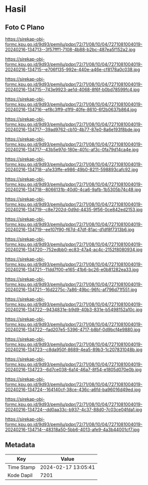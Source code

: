 # Hasil

## Foto C Plano

https://sirekap-obj-formc.kpu.go.id/9d93/pemilu/pdpr/72/71/08/10/04/7271081004019-20240216-134713--3f57fff1-7108-4b88-b2bc-487ea5f152a2.jpg

https://sirekap-obj-formc.kpu.go.id/9d93/pemilu/pdpr/72/71/08/10/04/7271081004019-20240216-134715--e706f135-992e-440e-a46e-cf8178a0c038.jpg

https://sirekap-obj-formc.kpu.go.id/9d93/pemilu/pdpr/72/71/08/10/04/7271081004019-20240216-134715--743e9923-ae1d-4068-8f6f-b0bd78599fc4.jpg

https://sirekap-obj-formc.kpu.go.id/9d93/pemilu/pdpr/72/71/08/10/04/7271081004019-20240216-134716--ef8c3ff9-d1f9-40fe-8610-6f2b0637b864.jpg

https://sirekap-obj-formc.kpu.go.id/9d93/pemilu/pdpr/72/71/08/10/04/7271081004019-20240216-134717--39ad9762-cb10-4b77-87e0-8a6e193f8bde.jpg

https://sirekap-obj-formc.kpu.go.id/9d93/pemilu/pdpr/72/71/08/10/04/7271081004019-20240216-134717--43b5e97d-180e-401c-af3c-0fa79d14ca4e.jpg

https://sirekap-obj-formc.kpu.go.id/9d93/pemilu/pdpr/72/71/08/10/04/7271081004019-20240216-134718--a1e33ffe-e986-49b0-8211-598893cafc92.jpg

https://sirekap-obj-formc.kpu.go.id/9d93/pemilu/pdpr/72/71/08/10/04/7271081004019-20240216-134718--8066131b-40d0-4ca6-9afb-1b5305b74c48.jpg

https://sirekap-obj-formc.kpu.go.id/9d93/pemilu/pdpr/72/71/08/10/04/7271081004019-20240216-134719--c8e7202d-0d9d-4435-9f56-0ce842ed2153.jpg

https://sirekap-obj-formc.kpu.go.id/9d93/pemilu/pdpr/72/71/08/10/04/7271081004019-20240216-134719--ee107f90-f67d-47df-81ac-d1df8f7313b6.jpg

https://sirekap-obj-formc.kpu.go.id/9d93/pemilu/pdpr/72/71/08/10/04/7271081004019-20240216-134720--752edbb0-ec83-47a4-ac4c-2152f8080934.jpg

https://sirekap-obj-formc.kpu.go.id/9d93/pemilu/pdpr/72/71/08/10/04/7271081004019-20240216-134721--11dd7f00-e165-41b6-bc26-e0b81282ea33.jpg

https://sirekap-obj-formc.kpu.go.id/9d93/pemilu/pdpr/72/71/08/10/04/7271081004019-20240216-134721--16d2275c-7a86-49bc-96fc-af796d71f551.jpg

https://sirekap-obj-formc.kpu.go.id/9d93/pemilu/pdpr/72/71/08/10/04/7271081004019-20240216-134722--9434831e-b9d9-40b3-831e-b5498152a10c.jpg

https://sirekap-obj-formc.kpu.go.id/9d93/pemilu/pdpr/72/71/08/10/04/7271081004019-20240216-134722--fad207e5-5396-4717-b8bf-0d9bcf4e9880.jpg

https://sirekap-obj-formc.kpu.go.id/9d93/pemilu/pdpr/72/71/08/10/04/7271081004019-20240216-134723--c8da950f-8689-4ea5-89b3-1c207831048b.jpg

https://sirekap-obj-formc.kpu.go.id/9d93/pemilu/pdpr/72/71/08/10/04/7271081004019-20240216-134723--6d7ce038-6a14-46a7-8f54-e1805d070e0b.jpg

https://sirekap-obj-formc.kpu.go.id/9d93/pemilu/pdpr/72/71/08/10/04/7271081004019-20240216-134724--164140cf-38ce-436c-a6fd-ba96016d49ed.jpg

https://sirekap-obj-formc.kpu.go.id/9d93/pemilu/pdpr/72/71/08/10/04/7271081004019-20240216-134724--dd0aa33c-b937-4c37-88d0-7c03ce04fda1.jpg

https://sirekap-obj-formc.kpu.go.id/9d93/pemilu/pdpr/72/71/08/10/04/7271081004019-20240216-134714--48318a50-5bb6-4013-afe9-4a3b44001cf7.jpg


## Metadata

| Key        | Value               |
| ---------- | ------------------- |
| Time Stamp | 2024-02-17 13:05:41 |
| Kode Dapil | 7201                |



